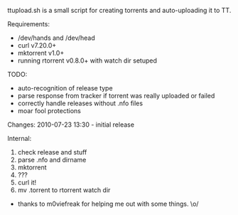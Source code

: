 ttupload.sh is a small script for creating torrents and auto-uploading it to TT.


 Requirements:
  * /dev/hands and /dev/head
  * curl v7.20.0+
  * mktorrent v1.0+
  * running rtorrent v0.8.0+ with watch dir setuped


TODO:
  * auto-recognition of release type
  * parse response from tracker if torrent was really uploaded or failed
  * correctly handle releases without .nfo files
  * moar fool protections


Changes:
  2010-07-23 13:30 - initial release


Internal:

 1) check release and stuff
 2) parse .nfo and dirname
 3) mktorrent
 4) ???
 5) curl it!
 6) mv .torrent to rtorrent watch dir


* thanks to m0viefreak for helping me out with some things. \o/
